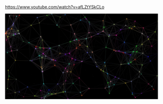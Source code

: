 https://www.youtube.com/watch?v=afLZtYSkCLo  

![](https://github.com/simenoff/neuroVisual/blob/main/screenshot.png)
